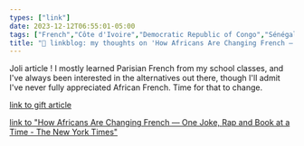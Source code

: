 ```yaml
---
types: ["link"]
date: 2023-12-12T06:55:01-05:00
tags: ["French","Côte d'Ivoire","Democratic Republic of Congo","Sénégal"]
title: "🔗 linkblog: my thoughts on 'How Africans Are Changing French — One Joke, Rap and Book at a Time - The New York Times'"
---
```

Joli article ! I mostly learned Parisian French from my school classes, and I've always been interested in the alternatives out there, though I'll admit I've never fully appreciated African French. Time for that to change.

[link to gift article](https://www.nytimes.com/2023/12/12/world/africa/africa-french-language.html?unlocked_article_code=1.FU0.wNhB.Ye2bVgeyUdce&smid=url-share)

[link to "How Africans Are Changing French — One Joke, Rap and Book at a Time - The New York Times"](https://www.nytimes.com/2023/12/12/world/africa/africa-french-language.html)
